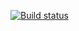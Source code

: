 [![Build status](https://ci.appveyor.com/api/projects/status/7eucne7wrpu56xku?svg=true)](https://ci.appveyor.com/project/dieweltverbrennt/ajs-math)